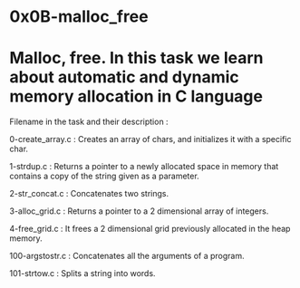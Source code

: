 # 0x0B-malloc_free

# Malloc, free. In  this task we learn about automatic and dynamic memory allocation in C language

Filename in the task and their description :

0-create_array.c : Creates an array of chars, and initializes it with a specific char.

1-strdup.c 	: Returns a pointer to a newly allocated space in memory that contains a copy of the string given as a parameter.

2-str_concat.c 	: Concatenates two strings.

3-alloc_grid.c 	: Returns a pointer to a 2 dimensional array of integers.

4-free_grid.c 	: It frees a 2 dimensional grid previously allocated in the heap memory.

100-argstostr.c : Concatenates all the arguments of a program.

101-strtow.c 	: Splits a string into words.
